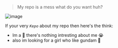 > My repo is a mess what do you want huh?

 ![image](https://user-images.githubusercontent.com/59109741/175384414-56473a0c-e67e-4f89-b06a-545b83abef5c.png)

If your very *`Kepo`* about my repo then here's the think:
- Im a :shit: there's nothing intresting about me :sob:
- also im looking for a girl who like gundam 🙈
